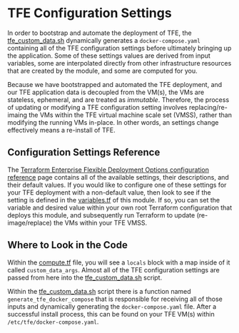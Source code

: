# TFE Configuration Settings

In order to bootstrap and automate the deployment of TFE, the [tfe_custom_data.sh](../templates/tfe_custom_data.sh.tpl) dynamically generates a `docker-compose.yaml` containing all of the TFE configuration settings before ultimately bringing up the application. Some of these settings values are derived from input variables, some are interpolated directly from other infrastructure resources that are created by the module, and some are computed for you.

Because we have bootstrapped and automated the TFE deployment, and our TFE application data is decoupled from the VM(s), the VMs are stateless, ephemeral, and are treated as _immutable_. Therefore, the process of updating or modifying a TFE configuration setting involves replacing/re-imaing the VMs within the TFE virtual machine scale set (VMSS), rather than modifying the running VMs in-place. In other words, an settings change effectively means a re-install of TFE.

## Configuration Settings Reference

The [Terraform Enterprise Flexible Deployment Options configuration reference](https://developer.hashicorp.com/terraform/enterprise/flexible-deployments/install/configuration) page contains all of the available settings, their descriptions, and their default values. If you would like to configure one of these settings for your TFE deployment with a non-default value, then look to see if the setting is defined in the [variables.tf](../variables.tf) of this module. If so, you can set the variable and desired value within your own root Terraform configuration that deploys this module, and subsequently run Terraform to update (re-image/replace) the VMs within your TFE VMSS.

## Where to Look in the Code

Within the [compute.tf](../compute.tf) file, you will see a `locals` block with a map inside of it called `custom_data_args`. Almost all of the TFE configuration settings are passed from here into the [tfe_custom_data.sh](../templates/tfe_custom_data.sh.tpl) script.

Within the [tfe_custom_data.sh](../templates/tfe_custom_data.sh.tpl) script there is a function named `generate_tfe_docker_compose` that is responsible for receiving all of those inputs and dynamically generating the `docker-compose.yaml` file. After a successful install process, this can be found on your TFE VM(s) within `/etc/tfe/docker-compose.yaml`.
